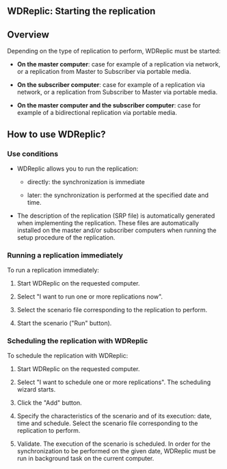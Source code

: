 
## WDReplic: Starting the replication
			



<a name="NOTE1"></a>
<a name="NOTE1_1"></a>


## Overview
<a name="overview_ELTTEXTE000100"></a>
Depending on the type of replication to perform, WDReplic must be started:

- **On the master computer**: case for example of a replication via network, or a replication from Master to Subscriber via portable media.

- **On the subscriber computer**: case for example of a replication via network, or a replication from Subscriber to Master via portable media.

- **On the master computer and the subscriber computer**: case for example of a bidirectional replication via portable media.




<a name="NOTE2"></a>
<a name="NOTE2_1"></a>


## How to use WDReplic?
<a name="how_use_wdreplic_ELTTEXTE000124"></a>


### Use conditions
<a name="use_conditions_ELTPARAGRAPHE000022"></a>

- WDReplic allows you to run the replication:

	- directly: the synchronization is immediate

	- later: the synchronization is performed at the specified date and time.




- The description of the replication (SRP file) is automatically generated when implementing the replication. These files are automatically installed on the master and/or subscriber computers when running the setup procedure of the replication.



<a name="NOTE2_2"></a>


### Running a replication immediately
<a name="running_replication_immediately_ELTPARAGRAPHE000033"></a>

To run a replication immediately: 

1. Start WDReplic on the requested computer.

2. Select "I want to run one or more replications now".

3. Select the scenario file corresponding to the replication to perform.

4. Start the scenario ("Run" button).



<a name="NOTE2_3"></a>


### Scheduling the replication with WDReplic
<a name="scheduling_the_replication_with_wdreplic_ELTPARAGRAPHE000045"></a>

To schedule the replication with WDReplic: 

1. Start WDReplic on the requested computer.

2. Select "I want to schedule one or more replications". The scheduling wizard starts.

3. Click the "Add" button. 

4. Specify the characteristics of the scenario and of its execution: date, time and schedule. Select the scenario file corresponding to the replication to perform.

5. Validate. The execution of the scenario is scheduled. In order for the synchronization to be performed on the given date, WDReplic must be run in background task on the current computer.





